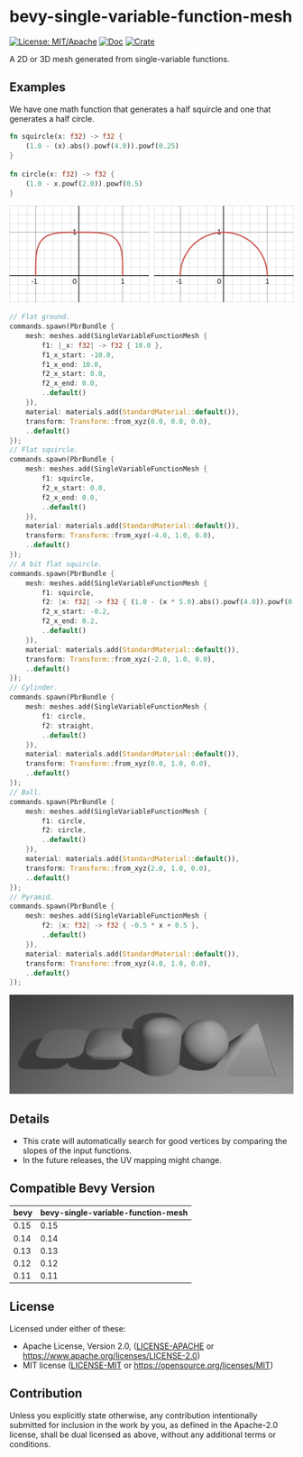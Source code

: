 # bevy-single-variable-function-mesh

[![License: MIT/Apache](https://img.shields.io/badge/License-MIT%20or%20Apache2-blue.svg)](https://opensource.org/licenses/MIT)
[![Doc](https://docs.rs/bevy-single-variable-function-mesh/badge.svg)](https://docs.rs/bevy-single-variable-function-mesh)
[![Crate](https://img.shields.io/crates/v/bevy-single-variable-function-mesh.svg)](https://crates.io/crates/bevy-single-variable-function-mesh)

A 2D or 3D mesh generated from single-variable functions.

## Examples

We have one math function that generates a half squircle and one that
generates a half circle.

```rust
fn squircle(x: f32) -> f32 {
    (1.0 - (x).abs().powf(4.0)).powf(0.25)
}

fn circle(x: f32) -> f32 {
    (1.0 - x.powf(2.0)).powf(0.5)
}
```

<img src="images/plots.png">

```rust
// Flat ground.
commands.spawn(PbrBundle {
	mesh: meshes.add(SingleVariableFunctionMesh {
		f1: |_x: f32| -> f32 { 10.0 },
		f1_x_start: -10.0,
		f1_x_end: 10.0,
		f2_x_start: 0.0,
		f2_x_end: 0.0,
		..default()
	}),
	material: materials.add(StandardMaterial::default()),
	transform: Transform::from_xyz(0.0, 0.0, 0.0),
	..default()
});
// Flat squircle.
commands.spawn(PbrBundle {
	mesh: meshes.add(SingleVariableFunctionMesh {
		f1: squircle,
		f2_x_start: 0.0,
		f2_x_end: 0.0,
		..default()
	}),
	material: materials.add(StandardMaterial::default()),
	transform: Transform::from_xyz(-4.0, 1.0, 0.0),
	..default()
});
// A bit flat squircle.
commands.spawn(PbrBundle {
	mesh: meshes.add(SingleVariableFunctionMesh {
		f1: squircle,
		f2: |x: f32| -> f32 { (1.0 - (x * 5.0).abs().powf(4.0)).powf(0.25) },
		f2_x_start: -0.2,
		f2_x_end: 0.2,
		..default()
	}),
	material: materials.add(StandardMaterial::default()),
	transform: Transform::from_xyz(-2.0, 1.0, 0.0),
	..default()
});
// Cylinder.
commands.spawn(PbrBundle {
	mesh: meshes.add(SingleVariableFunctionMesh {
		f1: circle,
		f2: straight,
		..default()
	}),
	material: materials.add(StandardMaterial::default()),
	transform: Transform::from_xyz(0.0, 1.0, 0.0),
	..default()
});
// Ball.
commands.spawn(PbrBundle {
	mesh: meshes.add(SingleVariableFunctionMesh {
		f1: circle,
		f2: circle,
		..default()
	}),
	material: materials.add(StandardMaterial::default()),
	transform: Transform::from_xyz(2.0, 1.0, 0.0),
	..default()
});
// Pyramid.
commands.spawn(PbrBundle {
	mesh: meshes.add(SingleVariableFunctionMesh {
		f2: |x: f32| -> f32 { -0.5 * x + 0.5 },
		..default()
	}),
	material: materials.add(StandardMaterial::default()),
	transform: Transform::from_xyz(4.0, 1.0, 0.0),
	..default()
});
```

<img src="images/examples.png">

## Details

- This crate will automatically search for good vertices by comparing the slopes
of the input functions.
- In the future releases, the UV mapping might change.

## Compatible Bevy Version

| bevy  | bevy-single-variable-function-mesh |
|-------|------------------------------------|
| 0.15  | 0.15                               |
| 0.14  | 0.14                               |
| 0.13  | 0.13                               |
| 0.12  | 0.12                               |
| 0.11  | 0.11                               |

## License

Licensed under either of these:

 * Apache License, Version 2.0, ([LICENSE-APACHE](LICENSE-APACHE) or
   https://www.apache.org/licenses/LICENSE-2.0)
 * MIT license ([LICENSE-MIT](LICENSE-MIT) or
   https://opensource.org/licenses/MIT)

## Contribution

Unless you explicitly state otherwise, any contribution intentionally submitted for inclusion in the work by you, as defined in the Apache-2.0 license, shall be dual licensed as above, without any additional terms or conditions.
